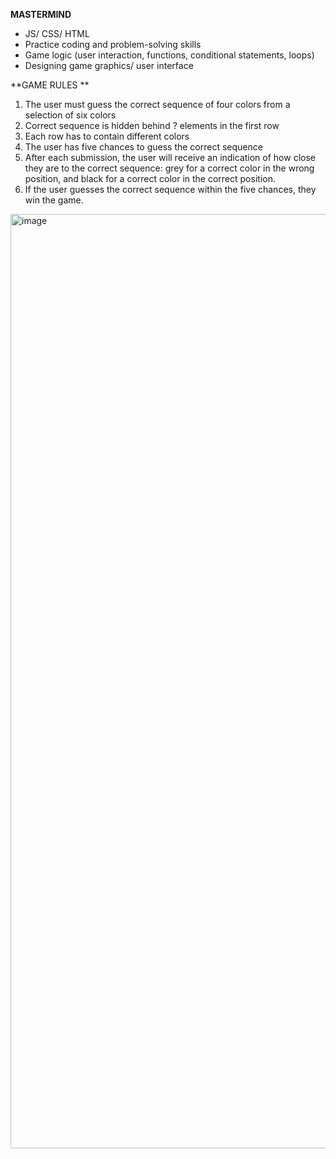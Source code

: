 **MASTERMIND**

* JS/ CSS/ HTML
* Practice coding and problem-solving skills
* Game logic (user interaction, functions, conditional statements, loops)
* Designing game graphics/ user interface

**GAME RULES **
1. The user must guess the correct sequence of four colors from a selection of six colors
2. Correct sequence is hidden behind ? elements in the first row
2. Each row has to contain different colors
3. The user has five chances to guess the correct sequence
4. After each submission, the user will receive an indication of how close they are to the correct sequence:
grey for a correct color in the wrong position, and black for a correct color in the correct position.
5. If the user guesses the correct sequence within the five chances, they win the game.


<img width="1495" alt="image" src="https://user-images.githubusercontent.com/94002120/222838600-8fd25f7e-fdec-40fb-a6b7-01bda2732b86.png">
